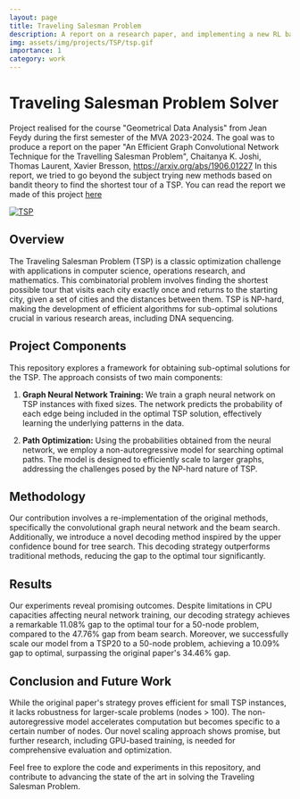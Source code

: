 ```yaml
---
layout: page
title: Traveling Salesman Problem
description: A report on a research paper, and implementing a new RL based technique.
img: assets/img/projects/TSP/tsp.gif
importance: 1
category: work
---
```


# Traveling Salesman Problem Solver

Project realised for the course "Geometrical Data Analysis" from Jean Feydy during the first semester of the MVA 2023-2024.
The goal was to produce a report on the paper "An Efficient Graph Convolutional Network Technique for the Travelling Salesman Problem", Chaitanya K. Joshi, Thomas Laurent, Xavier Bresson, https://arxiv.org/abs/1906.01227
In this report, we tried to go beyond the subject trying new methods based on bandit theory to find the shortest tour of a TSP. You can read the report we made of this project [here](assets/pdf/Report_Traveling_Salesman.pdf)

<div class="repo p-2 text-center">
  <a href="https://github.com/ElSacho/GNN-For-Salesman-Problem">
    <img class="repo-img-dark w-100" alt="TSP" src="https://github-readme-stats.vercel.app/api/pin/?username=ElSacho&repo=GNN-For-Salesman-Problem&theme={{ site.repo_theme_dark }}&show_owner={{ show_owner }}">
  </a>
</div>

## Overview

The Traveling Salesman Problem (TSP) is a classic optimization challenge with applications in computer science, operations research, and mathematics. This combinatorial problem involves finding the shortest possible tour that visits each city exactly once and returns to the starting city, given a set of cities and the distances between them. TSP is NP-hard, making the development of efficient algorithms for sub-optimal solutions crucial in various research areas, including DNA sequencing.

## Project Components

This repository explores a framework for obtaining sub-optimal solutions for the TSP. The approach consists of two main components:

1. **Graph Neural Network Training:** We train a graph neural network on TSP instances with fixed sizes. The network predicts the probability of each edge being included in the optimal TSP solution, effectively learning the underlying patterns in the data.

2. **Path Optimization:** Using the probabilities obtained from the neural network, we employ a non-autoregressive model for searching optimal paths. The model is designed to efficiently scale to larger graphs, addressing the challenges posed by the NP-hard nature of TSP.

## Methodology

Our contribution involves a re-implementation of the original methods, specifically the convolutional graph neural network and the beam search. Additionally, we introduce a novel decoding method inspired by the upper confidence bound for tree search. This decoding strategy outperforms traditional methods, reducing the gap to the optimal tour significantly.

## Results

Our experiments reveal promising outcomes. Despite limitations in CPU capacities affecting neural network training, our decoding strategy achieves a remarkable 11.08% gap to the optimal tour for a 50-node problem, compared to the 47.76% gap from beam search. Moreover, we successfully scale our model from a TSP20 to a 50-node problem, achieving a 10.09% gap to optimal, surpassing the original paper's 34.46% gap.

## Conclusion and Future Work

While the original paper's strategy proves efficient for small TSP instances, it lacks robustness for larger-scale problems (nodes > 100). The non-autoregressive model accelerates computation but becomes specific to a certain number of nodes. Our novel scaling approach shows promise, but further research, including GPU-based training, is needed for comprehensive evaluation and optimization.

Feel free to explore the code and experiments in this repository, and contribute to advancing the state of the art in solving the Traveling Salesman Problem.